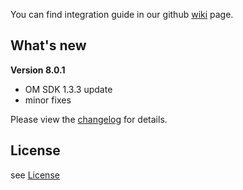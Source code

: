 You can find integration guide in our github [wiki](https://github.com/loopme/android-united-sdk/wiki) page.

## What's new ##

**Version 8.0.1**
- OM SDK 1.3.3 update
- minor fixes

Please view the [changelog](CHANGELOG.md) for details.

## License ##

see [License](LICENSE.md)